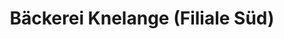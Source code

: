 ---
title: "Bäckerei Knelange (Filiale Süd)"
url: /hilden/baeckerei-knelange-filiale-sued/
shop: Bäckerei
---